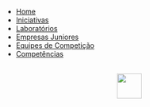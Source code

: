 <!-- docs/_sidebar.md -->

- [Home](README.md)
- [Iniciativas](iniciativas.md)
- [Laboratórios](laboratorios.md)
- [Empresas Juniores](empresas.md)
- [Equipes de Competição](equipes.md)
- [Competências](competencias.md)

<br>

<center><img src="https://digital.ufms.br/files/2017/06/unb-300x276.png" height="50" width="50"></center>